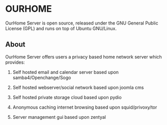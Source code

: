  OURHOME
==========
OurHome Server is open source, released under the  GNU General Public License (GPL) and runs on top of Ubuntu GNU/Linux.

About
-----
OurHome Server offers users a privacy based home network server which provides:

1. Self hosted email and calendar server based upon samba4/Openchange/Sogo

2. Self hosted webserver/social network based upon joomla cms

3. Self hosted private storage cloud based upon pydio

4. Anonymous caching internet browsing based upon squid/privoxy/tor

5. Server management gui based upon zentyal


